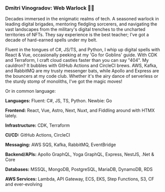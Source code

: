 ### Dmitri Vinogradov: Web Warlock 👨‍💻

Decades immersed in the enigmatic realms of tech. A seasoned warlock in leading digital brigades, mentoring fledgling sorcerers, and navigating the vast landscapes from the military's digital trenches to the uncharted territories of NFTs. They say experience is the best teacher; I've got a decade of hard-earned spells under my belt.

Fluent in the tongues of C#, JS/TS, and Python, I whip up digital spells with React & Vue, occasionally peeking at my 'Go for Goblins' guide. With CDK and Terraform, I craft cloud castles faster than you can say "404". My cauldron? It bubbles with GitHub Actions and CircleCI brews. AWS, Kafka, and RabbitMQ are my trusty messenger bats, while Apollo and Express are the bouncers at my code club. Whether it's the airy dance of serverless or the sturdy stomp of monoliths, I've got the magic moves!

Or in common language:

**Languages:**
Fluent: C#, JS, TS, Python.
Newbie: Go

**Frontend:**
React, Vue, Astro, Next, Nuxt, and Fiddling around with HTMX lately.

**Infrastructure:**
CDK, Terraform

**CI/CD:**
GitHub Actions, CircleCI

**Messaging:**
AWS SQS, Kafka, RabbitMQ, EventBridge

**Backend/APIs:**
Apollo GraphQL, Yoga GraphQL, Express, NestJS, .Net & Core

**Databases:**
MSSQL, MongoDB, PostgreSQL, MariaDB, DynamoDB, RDS

**AWS Services:**
Lambda, API Gateway, ECS, EKS, Step Functions, S3, CF and ever-evolving
